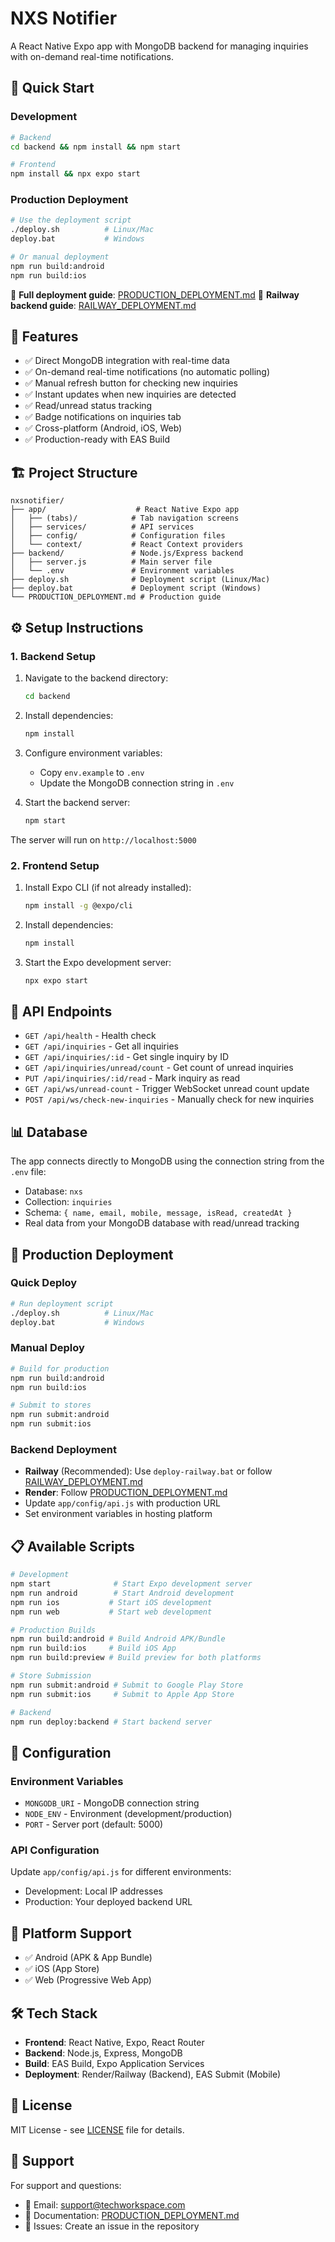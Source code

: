 # NXS Notifier

A React Native Expo app with MongoDB backend for managing inquiries with on-demand real-time notifications.

## 🚀 Quick Start

### Development
```bash
# Backend
cd backend && npm install && npm start

# Frontend
npm install && npx expo start
```

### Production Deployment
```bash
# Use the deployment script
./deploy.sh          # Linux/Mac
deploy.bat           # Windows

# Or manual deployment
npm run build:android
npm run build:ios
```

📖 **Full deployment guide**: [PRODUCTION_DEPLOYMENT.md](./PRODUCTION_DEPLOYMENT.md)
🚂 **Railway backend guide**: [RAILWAY_DEPLOYMENT.md](./RAILWAY_DEPLOYMENT.md)

## 📱 Features

- ✅ Direct MongoDB integration with real-time data
- ✅ On-demand real-time notifications (no automatic polling)
- ✅ Manual refresh button for checking new inquiries
- ✅ Instant updates when new inquiries are detected
- ✅ Read/unread status tracking
- ✅ Badge notifications on inquiries tab
- ✅ Cross-platform (Android, iOS, Web)
- ✅ Production-ready with EAS Build

## 🏗️ Project Structure

```
nxsnotifier/
├── app/                    # React Native Expo app
│   ├── (tabs)/            # Tab navigation screens
│   ├── services/          # API services
│   ├── config/            # Configuration files
│   └── context/           # React Context providers
├── backend/               # Node.js/Express backend
│   ├── server.js          # Main server file
│   └── .env               # Environment variables
├── deploy.sh              # Deployment script (Linux/Mac)
├── deploy.bat             # Deployment script (Windows)
└── PRODUCTION_DEPLOYMENT.md # Production guide
```

## ⚙️ Setup Instructions

### 1. Backend Setup

1. Navigate to the backend directory:
   ```bash
   cd backend
   ```

2. Install dependencies:
   ```bash
   npm install
   ```

3. Configure environment variables:
   - Copy `env.example` to `.env`
   - Update the MongoDB connection string in `.env`

4. Start the backend server:
   ```bash
   npm start
   ```

The server will run on `http://localhost:5000`

### 2. Frontend Setup

1. Install Expo CLI (if not already installed):
   ```bash
   npm install -g @expo/cli
   ```

2. Install dependencies:
   ```bash
   npm install
   ```

3. Start the Expo development server:
   ```bash
   npx expo start
   ```

## 🔌 API Endpoints

- `GET /api/health` - Health check
- `GET /api/inquiries` - Get all inquiries
- `GET /api/inquiries/:id` - Get single inquiry by ID
- `GET /api/inquiries/unread/count` - Get count of unread inquiries
- `PUT /api/inquiries/:id/read` - Mark inquiry as read
- `GET /api/ws/unread-count` - Trigger WebSocket unread count update
- `POST /api/ws/check-new-inquiries` - Manually check for new inquiries

## 📊 Database

The app connects directly to MongoDB using the connection string from the `.env` file:

- Database: `nxs`
- Collection: `inquiries`
- Schema: `{ name, email, mobile, message, isRead, createdAt }`
- Real data from your MongoDB database with read/unread tracking

## 🚀 Production Deployment

### Quick Deploy
```bash
# Run deployment script
./deploy.sh          # Linux/Mac
deploy.bat           # Windows
```

### Manual Deploy
```bash
# Build for production
npm run build:android
npm run build:ios

# Submit to stores
npm run submit:android
npm run submit:ios
```

### Backend Deployment
- **Railway** (Recommended): Use `deploy-railway.bat` or follow [RAILWAY_DEPLOYMENT.md](./RAILWAY_DEPLOYMENT.md)
- **Render**: Follow [PRODUCTION_DEPLOYMENT.md](./PRODUCTION_DEPLOYMENT.md)
- Update `app/config/api.js` with production URL
- Set environment variables in hosting platform

## 📋 Available Scripts

```bash
# Development
npm start              # Start Expo development server
npm run android        # Start Android development
npm run ios           # Start iOS development
npm run web           # Start web development

# Production Builds
npm run build:android # Build Android APK/Bundle
npm run build:ios     # Build iOS App
npm run build:preview # Build preview for both platforms

# Store Submission
npm run submit:android # Submit to Google Play Store
npm run submit:ios     # Submit to Apple App Store

# Backend
npm run deploy:backend # Start backend server
```

## 🔧 Configuration

### Environment Variables
- `MONGODB_URI` - MongoDB connection string
- `NODE_ENV` - Environment (development/production)
- `PORT` - Server port (default: 5000)

### API Configuration
Update `app/config/api.js` for different environments:
- Development: Local IP addresses
- Production: Your deployed backend URL

## 📱 Platform Support

- ✅ Android (APK & App Bundle)
- ✅ iOS (App Store)
- ✅ Web (Progressive Web App)

## 🛠️ Tech Stack

- **Frontend**: React Native, Expo, React Router
- **Backend**: Node.js, Express, MongoDB
- **Build**: EAS Build, Expo Application Services
- **Deployment**: Render/Railway (Backend), EAS Submit (Mobile)

## 📄 License

MIT License - see [LICENSE](LICENSE) file for details.

## 🤝 Support

For support and questions:
- 📧 Email: support@techworkspace.com
- 📖 Documentation: [PRODUCTION_DEPLOYMENT.md](./PRODUCTION_DEPLOYMENT.md)
- 🐛 Issues: Create an issue in the repository
